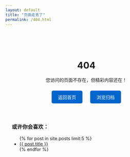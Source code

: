 ```yaml
---
layout: default
title: "页面走丢了"
permalink: /404.html
---
```


<div class="not-found">
  <h1>404</h1>
  <p>您访问的页面不存在，但精彩内容还在！</p>
  
  <div class="actions">
    <a href="/" class="button">返回首页</a>
    <a href="/archive/" class="button">浏览归档</a>
  </div>

  <!-- 自动推荐相关文章 -->
  <div class="related-posts">
    <h3>或许你会喜欢：</h3>
    <ul>
      {% for post in site.posts limit:5 %}
        <li><a href="{{ post.url }}">{{ post.title }}</a></li>
      {% endfor %}
    </ul>
  </div>
</div>

<style>
  .not-found {
    text-align: center;
    padding: 50px 20px;
    max-width: 800px;
    margin: 0 auto;
  }
  .button {
    display: inline-block;
    padding: 10px 20px;
    margin: 10px;
    background: #0066CC;
    color: white;
    border-radius: 5px;
    text-decoration: none;
  }
  .related-posts {
    margin-top: 50px;
    text-align: left;
  }
</style>

